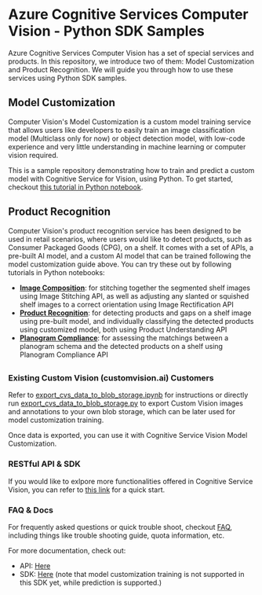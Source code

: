 # Azure Cognitive Services Computer Vision - Python SDK Samples

Azure Cognitive Services Computer Vision has a set of special services and products. In this repository, we introduce two of them: Model Customization and Product Recognition. We will guide you through how to use these services using Python SDK samples.

## Model Customization

Computer Vision's Model Customization is a custom model training service that allows users like developers to easily train an image classification model (Multiclass only for now) or object detection model, with low-code experience and very little understanding in machine learning or computer vision required.

This is a sample repository demonstrating how to train and predict a custom model with Cognitive Service for Vision, using Python. To get started, checkout [this tutorial in Python notebook](./docs/model_customization/cognitive_service_vision_model_customization.ipynb).

## Product Recognition

Computer Vision's product recognition service has been designed to be used in retail scenarios, where users would like to detect products, such as Consumer Packaged Goods (CPG), on a shelf. It comes with a set of APIs, a pre-built AI model, and a custom AI model that can be trained following the model customization guide above. You can try these out by following tutorials in Python notebooks: 
* **[Image Composition](./docs/product_recognition/cognitive_service_vision_image_composition.ipynb)**: for stitching together the segmented shelf images using Image Stitching API, as well as adjusting any slanted or squished shelf images to a correct orientation using Image Rectification API
* **[Product Recognition](./docs/product_recognition/cognitive_service_vision_product_recognition.ipynb)**: for detecting products and gaps on a shelf image using pre-built model, and individually classifying the detected products using customized model, both using Product Understanding API
* **[Planogram Compliance](./docs/product_recognition/cognitive_service_vision_planogram_compliance.ipynb)**: for assessing the matchings between a planogram schema and the detected products on a shelf using Planogram Compliance API

## 

### Existing Custom Vision (customvision.ai) Customers

Refer to [export_cvs_data_to_blob_storage.ipynb](./docs/model_customization/export_cvs_data_to_blob_storage.ipynb) for instructions or directly run [export_cvs_data_to_blob_storage.py](cognitive_service_vision_model_customization_python_samples/data/export_cvs_data_to_blob_storage.py) to export Custom Vision images and annotations to your own blob storage, which can be later used for model customization training.

Once data is exported, you can use it with Cognitive Service Vision Model Customization.

### RESTful API & SDK

If you would like to exlpore more functionalities offered in Cognitive Service Vision, you can refer to [this link](https://learn.microsoft.com/en-us/azure/cognitive-services/computer-vision/quickstarts-sdk/image-analysis-client-library-40?pivots=programming-language-python&tabs=visual-studio%2Cwindows) for a quick start.

### FAQ & Docs

For frequently asked questions or quick trouble shoot, checkout [FAQ](./docs/model_customization/faq.md), including things like trouble shooting guide, quota information, etc.

For more documentation, check out:

- API: [Here](https://learn.microsoft.com/en-us/rest/api/computervision/2023-02-01-preview/models)
- SDK: [Here](https://github.com/Azure-Samples/azure-ai-vision-sdk/tree/main/samples/python/image-analysis) (note that model customization training is not supported in this SDK yet, while prediction is supported.)
